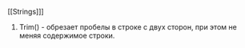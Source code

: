 [[Strings]]]

1. Trim() - обрезает пробелы в строке с двух сторон, при этом не меняя содержимое строки.
